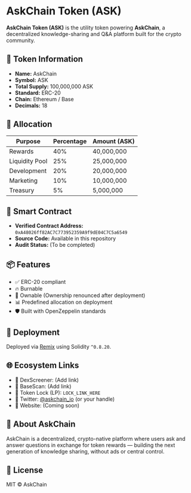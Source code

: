 # AskChain Token (ASK)

**AskChain Token (ASK)** is the utility token powering **AskChain**, a decentralized knowledge-sharing and Q&A platform built for the crypto community.

## 🔹 Token Information

- **Name:** AskChain
- **Symbol:** ASK
- **Total Supply:** 100,000,000 ASK
- **Standard:** ERC-20
- **Chain:** Ethereum / Base
- **Decimals:** 18

## 🔸 Allocation

| Purpose        | Percentage | Amount (ASK)   |
|----------------|------------|----------------|
| Rewards        | 40%        | 40,000,000     |
| Liquidity Pool | 25%        | 25,000,000     |
| Development    | 20%        | 20,000,000     |
| Marketing      | 10%        | 10,000,000     |
| Treasury       | 5%         | 5,000,000      |

## 🔐 Smart Contract

- **Verified Contract Address:** `0xA48026ff82AC7C773952359A9f9dE04C7C5a6549`
- **Source Code:** Available in this repository
- **Audit Status:** (To be completed)

## 📦 Features

- ✅ ERC-20 compliant
- 🔥 Burnable
- 👑 Ownable (Ownership renounced after deployment)
- 📊 Predefined allocation on deployment
- 🛡 Built with OpenZeppelin standards

## 🚀 Deployment

Deployed via [Remix](https://remix.ethereum.org/) using Solidity `^0.8.20`.

## 🌐 Ecosystem Links

- 🔗 DexScreener: (Add link)
- 🔗 BaseScan: (Add link)
- 🔗 Token Lock (LP): `LOCK_LINK_HERE`
- 🔗 Twitter: [@askchain_io](https://twitter.com/askchain_io) (or your handle)
- 🔗 Website: (Coming soon)

## 🧠 About AskChain

AskChain is a decentralized, crypto-native platform where users ask and answer questions in exchange for token rewards — building the next generation of knowledge sharing, without ads or central control.

## 📄 License

MIT © AskChain
